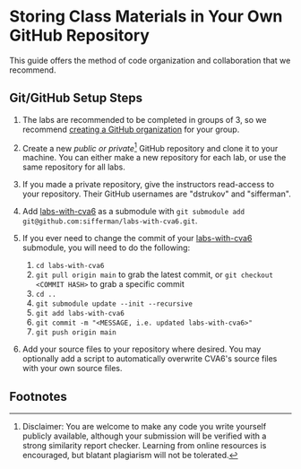 
# Storing Class Materials in Your Own GitHub Repository

This guide offers the method of code organization and collaboration that we recommend.

## Git/GitHub Setup Steps

1. The labs are recommended to be completed in groups of 3, so we recommend [creating a GitHub organization](https://github.com/account/organizations/new?plan=free) for your group.

2. Create a new *public or private*[^1] GitHub repository and clone it to your machine. You can either make a new repository for each lab, or use the same repository for all labs.

3. If you made a private repository, give the instructors read-access to your repository. Their GitHub usernames are "dstrukov" and "sifferman".

4. Add [labs-with-cva6](https://github.com/sifferman/labs-with-cva6) as a submodule with `git submodule add git@github.com:sifferman/labs-with-cva6.git`.

5. If you ever need to change the commit of your [labs-with-cva6](https://github.com/sifferman/labs-with-cva6) submodule, you will need to do the following:

    1. `cd labs-with-cva6`
    2. `git pull origin main` to grab the latest commit, or `git checkout <COMMIT HASH>` to grab a specific commit
    3. `cd ..`
    4. `git submodule update --init --recursive`
    5. `git add labs-with-cva6`
    6. `git commit -m "<MESSAGE, i.e. updated labs-with-cva6>"`
    7. `git push origin main`

6. Add your source files to your repository where desired. You may optionally add a script to automatically overwrite CVA6's source files with your own source files.

## Footnotes

[^1]: Disclaimer: You are welcome to make any code you write yourself publicly available, although your submission will be verified with a strong similarity report checker. Learning from online resources is encouraged, but blatant plagiarism will not be tolerated.
